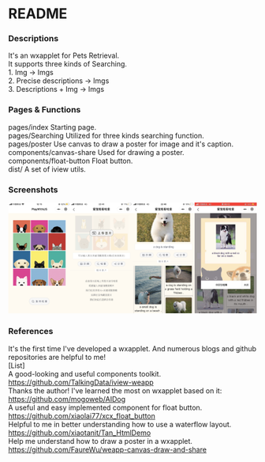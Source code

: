 # README

### Descriptions
It's an wxapplet for Pets Retrieval.  
It supports three kinds of Searching.   
    1. Img -> Imgs  
    2. Precise descriptions -> Imgs  
    3. Descriptions + Img -> Imgs 
    
    
### Pages & Functions
pages/index  Starting page.   
pages/Searching  Utilized for three kinds searching function.   
pages/poster  Use canvas to draw a poster for image and it's caption.    
components/canvas-share  Used for drawing a poster.   
components/float-button  Float button.   
dist/  A set of iview utils.   


### Screenshots
<img width="25%" height="25%" src="https://github.com/FrozenIII/PetsRetrieval/blob/master/wxapplet/images/1.png"/><img width="25%" height="25%" src="https://github.com/FrozenIII/PetsRetrieval/blob/master/wxapplet/images/2.png"/><img width="25%" height="25%" src="https://github.com/FrozenIII/PetsRetrieval/blob/master/wxapplet/images/3.png"/><img width="25%" height="25%" src="https://github.com/FrozenIII/PetsRetrieval/blob/master/wxapplet/images/4.jpeg"/>




### References
It's the first time I've developed a wxapplet. And numerous blogs and github repositories are helpful to me!  
[List]  
A good-looking and useful components toolkit. https://github.com/TalkingData/iview-weapp   
Thanks the author! I've learned the most on wxapplet based on it: https://github.com/mogoweb/AIDog   
A useful and easy implemented component for float button. https://github.com/xiaolai77/xcx_float_button   
Helpful to me in better understanding how to use a waterflow layout. https://github.com/xiaotanit/Tan_HtmlDemo   
Help me understand how to draw a poster in a wxapplet. https://github.com/FaureWu/weapp-canvas-draw-and-share   
